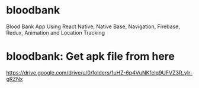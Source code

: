 # bloodbank
 Blood Bank App Using React Native, Native Base, Navigation, Firebase, Redux, Animation and Location Tracking

# bloodbank: Get apk file from here
https://drive.google.com/drive/u/0/folders/1uHZ-6p4VuNKfelq9UFVZ3R_ylr-gRZNx
